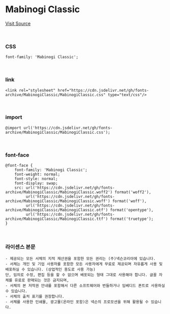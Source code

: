 # Mabinogi Classic

[Visit Source](https://mabinogi.nexon.com/page/pds/font.asp)

&nbsp;

### CSS

```
font-family: 'Mabinogi Classic';
```

&nbsp;

### link

```
<link rel="stylesheet" href="https://cdn.jsdelivr.net/gh/fonts-archive/MabinogiClassic/MabinogiClassic.css" type="text/css"/>
```

&nbsp;

### import

```
@import url('https://cdn.jsdelivr.net/gh/fonts-archive/MabinogiClassic/MabinogiClassic.css');
```

&nbsp;

### font-face

```
@font-face {
    font-family: 'Mabinogi Classic';
    font-weight: normal;
    font-style: normal;
    font-display: swap;
    src: url('https://cdn.jsdelivr.net/gh/fonts-archive/MabinogiClassic/MabinogiClassic.woff2') format('woff2'),
         url('https://cdn.jsdelivr.net/gh/fonts-archive/MabinogiClassic/MabinogiClassic.woff') format('woff'),
         url('https://cdn.jsdelivr.net/gh/fonts-archive/MabinogiClassic/MabinogiClassic.otf') format('opentype'),
         url('https://cdn.jsdelivr.net/gh/fonts-archive/MabinogiClassic/MabinogiClassic.ttf') format('truetype');
}
```

&nbsp;

### 라이센스 본문

```
- 제공되는 모든 서체의 지적 재산권을 포함한 모든 권리는 (주)넥슨코리아에 있습니다. 
- 서체는 개인 및 기업 사용자를 포함한 모든 사용자에게 무료로 제공되며 자유롭게 사용 및 배포하실 수 있습니다. (상업적인 용도로 사용 가능) 
단, 임의로 수정, 편집 등을 할 수 없으며 배포되는 형태 그대로 사용해야 합니다. 글꼴 자체를 유료로 판매되는 것은 금지되며, 
- 서체의 본 저작권 안내를 포함해서 다른 소프트웨어와 번들하거나 임베디드 폰트로 사용하실 수 있습니다. 
- 서체의 출처 표기를 권장합니다. 
- 서체를 사용한 인쇄물, 광고물(온라인 포함)은 넥슨의 프로모션을 위해 활용될 수 있습니다.
```
